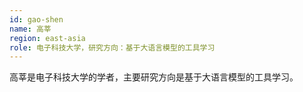 ```yaml
---
id: gao-shen
name: 高莘
region: east-asia
role: 电子科技大学，研究方向：基于大语言模型的工具学习
---
```


高莘是电子科技大学的学者，主要研究方向是基于大语言模型的工具学习。

